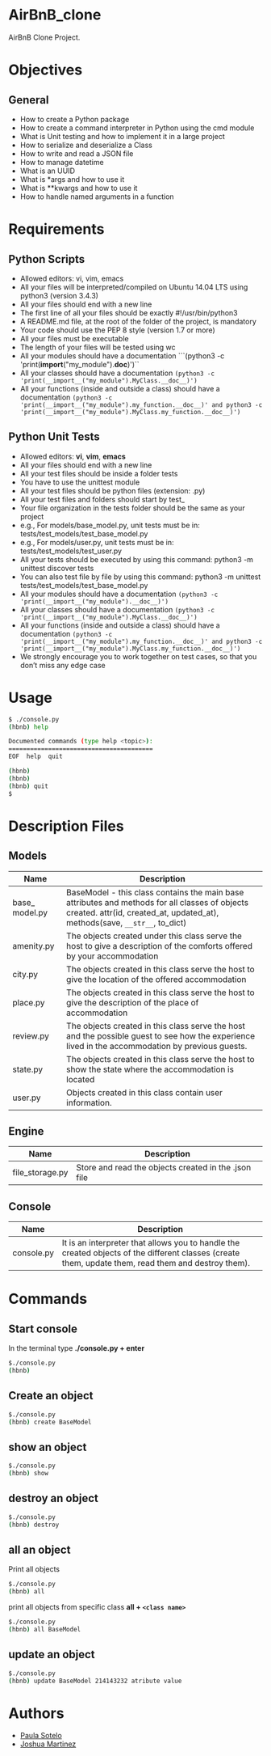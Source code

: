 # AirBnB_clone

AirBnB Clone Project.

# Objectives

## General

- How to create a Python package
- How to create a command interpreter in Python using the cmd module
- What is Unit testing and how to implement it in a large project
- How to serialize and deserialize a Class
- How to write and read a JSON file
- How to manage datetime
- What is an UUID
- What is *args and how to use it
- What is **kwargs and how to use it
- How to handle named arguments in a function

# Requirements

## Python Scripts


- Allowed editors: vi, vim, emacs
- All your files will be interpreted/compiled on Ubuntu 14.04 LTS using python3 (version 3.4.3)
- All your files should end with a new line
- The first line of all your files should be exactly #!/usr/bin/python3
- A README.md file, at the root of the folder of the project, is mandatory
- Your code should use the PEP 8 style (version 1.7 or more)
- All your files must be executable
- The length of your files will be tested using wc
- All your modules should have a documentation ```(python3 -c 'print(__import__("my_module").__doc__)')``
- All your classes should have a documentation ```(python3 -c 'print(__import__("my_module").MyClass.__doc__)')```
- All your functions (inside and outside a class) should have a documentation ```(python3 -c 'print(__import__("my_module").my_function.__doc__)' and python3 -c 'print(__import__("my_module").MyClass.my_function.__doc__)')```

## Python Unit Tests

- Allowed editors: **vi**, **vim**, **emacs**
- All your files should end with a new line
- All your test files should be inside a folder tests
- You have to use the unittest module
- All your test files should be python files (extension: .py)
- All your test files and folders should start by test_
- Your file organization in the tests folder should be the same as your project
- e.g., For models/base_model.py, unit tests must be in: tests/test_models/test_base_model.py
- e.g., For models/user.py, unit tests must be in: tests/test_models/test_user.py
- All your tests should be executed by using this command: python3 -m unittest discover tests
- You can also test file by file by using this command: python3 -m unittest tests/test_models/test_base_model.py
- All your modules should have a documentation ```(python3 -c 'print(__import__("my_module").__doc__)')```
- All your classes should have a documentation ```(python3 -c 'print(__import__("my_module").MyClass.__doc__)')```
- All your functions (inside and outside a class) should have a documentation ```(python3 -c 'print(__import__("my_module").my_function.__doc__)' and python3 -c 'print(__import__("my_module").MyClass.my_function.__doc__)')```
- We strongly encourage you to work together on test cases, so that you don’t miss any edge case

# Usage

~~~bash
$ ./console.py
(hbnb) help

Documented commands (type help <topic>):
========================================
EOF  help  quit

(hbnb)
(hbnb)
(hbnb) quit
$
~~~

# Description Files

## Models

| Name | Description |
| ---- | ----------- |
| base_ model.py | BaseModel - this class contains the main base attributes and methods for all classes of objects created. attr(id, created_at, updated_at), methods(save, ```__str__```, to_dict) |
| amenity.py | The objects created under this class serve the host to give a description of the comforts offered by your accommodation |
| city.py | The objects created in this class serve the host to give the location of the offered accommodation |
| place.py | The objects created in this class serve the host to give the description of the place of accommodation |
|review.py | The objects created in this class serve the host and the possible guest to see how the experience lived in the accommodation by previous guests. |
| state.py | The objects created in this class serve the host to show the state where the accommodation is located |
| user.py | Objects created in this class contain user information. |

## Engine

| Name | Description |
| ---- | ----------- |
| file_storage.py | Store and read the objects created in the .json file |

## Console

| Name | Description |
| ---- | ----------- |
| console.py | It is an interpreter that allows you to handle the created objects of the different classes (create them, update them, read them and destroy them). |

# Commands

## Start console

In the terminal type **./console.py + enter**

~~~bash
$./console.py
(hbnb)
~~~

## Create an object

~~~bash
$./console.py
(hbnb) create BaseModel
~~~

## show an object

~~~bash
$./console.py
(hbnb) show
~~~

## destroy an object

~~~bash
$./console.py
(hbnb) destroy
~~~

## all an object

Print all objects

~~~bash
$./console.py
(hbnb) all
~~~

print all objects from specific class **all + ```<class name>```**

~~~bash
$./console.py
(hbnb) all BaseModel
~~~

## update an object

~~~bash
$./console.py
(hbnb) update BaseModel 214143232 atribute value
~~~

# Authors

- [Paula Sotelo](https://github.com/omeinsotelo)
- [Joshua Martinez](https://github.com/dantsub)
